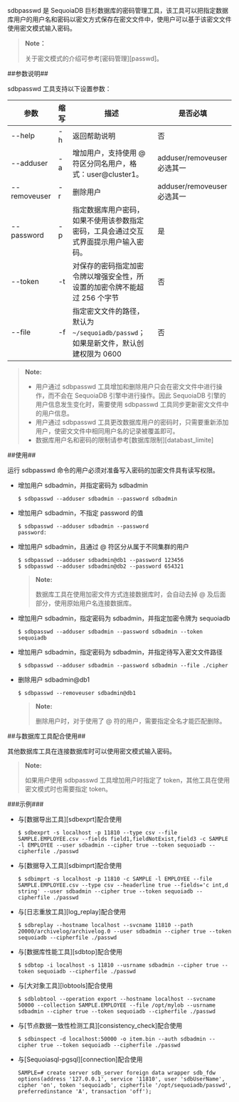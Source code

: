 sdbpasswd 是 SequoiaDB 巨杉数据库的密码管理工具，该工具可以把指定数据库用户的用户名和密码以密文方式保存在密文文件中，使用户可以基于该密文文件使用密文模式输入密码。

> **Note：**
> 
> 关于密文模式的介绍可参考[密码管理][passwd]。

##参数说明##

sdbpasswd 工具支持以下设置参数：

| 参数        | 缩写 | 描述                                              | 是否必填 |
| ----------- | ---- | ------------------------------------------------- | -------- |
| --help      | -h   | 返回帮助说明                                      |    否    |
| --adduser   | -a   | 增加用户，支持使用 @ 符区分同名用户，格式：user@cluster1。 |  adduser/removeuser 必选其一 |
| --removeuser| -r   | 删除用户                                          | adduser/removeuser 必选其一 |
| --password  | -p   | 指定数据库用户密码，如果不使用该参数指定密码，工具会通过交互式界面提示用户输入密码。 | 是 |
| --token     | -t   | 对保存的密码指定加密令牌以增强安全性，所设置的加密令牌不能超过 256 个字节 | 否 |
| --file      | -f   | 指定密文文件的路径，默认为 `~/sequoiadb/passwd`；如果是新文件，默认创建权限为 0600 | 否 |

> **Note:**
>
> - 用户通过 sdbpasswd 工具增加和删除用户只会在密文文件中进行操作，而不会在 SequoiaDB 引擎中进行操作。因此 SequoiaDB 引擎的用户信息发生变化时，需要使用 sdbpasswd 工具同步更新密文文件中的用户信息。
> - 用户通过 sdbpasswd 工具更改数据库用户的密码时，只需要重新添加用户，使密文文件中相同用户名的记录被覆盖即可。
> - 数据库用户名和密码的限制请参考[数据库限制][databast_limite]

##使用##

运行 sdbpasswd 命令的用户必须对准备写入密码的加密文件具有读写权限。

* 增加用户 sdbadmin，并指定密码为 sdbadmin

   ```lang-bash
   $ sdbpasswd --adduser sdbadmin --password sdbadmin
   ```

* 增加用户 sdbadmin，不指定 password 的值

   ```lang-bash
   $ sdbpasswd --adduser sdbadmin --password
   password:
   ```

* 增加用户 sdbadmin，且通过 @ 符区分从属于不同集群的用户

   ```lang-bash
   $ sdbpasswd --adduser sdbadmin@db1 --password 123456
   $ sdbpasswd --adduser sdbadmin@db2 --password 654321
   ```
   > **Note:**
   >
   > 数据库工具在使用加密文件方式连接数据库时，会自动去掉 @ 及后面部分，使用原始用户名连接数据库。

* 增加用户 sdbadmin，指定密码为 sdbadmin，并指定加密令牌为 sequoiadb

   ```lang-bash
   $ sdbpasswd --adduser sdbadmin --password sdbadmin --token sequoiadb
   ```

* 增加用户 sdbadmin，指定密码为 sdbadmin，并指定待写入密文文件路径

   ```lang-bash
   $ sdbpasswd --adduser sdbadmin --password sdbadmin --file ./cipher
   ```

* 删除用户 sdbadmin@db1

   ```lang-bash
   $ sdbpasswd --removeuser sdbadmin@db1
   ```
   > **Note:**
   >
   > 删除用户时，对于使用了 @ 符的用户，需要指定全名才能匹配删除。

##与数据库工具配合使用##

其他数据库工具在连接数据库时可以使用密文模式输入密码。

> **Note:**
>
> 如果用户使用 sdbpasswd 工具增加用户时指定了 token，其他工具在使用密文模式时也需要指定 token。

###示例###

* 与[数据导出工具][sdbexprt]配合使用

   ```lang-bash
   $ sdbexprt -s localhost -p 11810 --type csv --file SAMPLE.EMPLOYEE.csv --fields field1,fieldNotExist,field3 -c SAMPLE -l EMPLOYEE --user sdbadmin --cipher true --token sequoiadb --cipherfile ./passwd
   ```

* 与[数据导入工具][sdbimprt]配合使用

   ```lang-bash
   $ sdbimprt -s localhost -p 11810 -c SAMPLE -l EMPLOYEE --file SAMPLE.EMPLOYEE.csv --type csv --headerline true --fields='c int,d string' --user sdbadmin --cipher true --token sequoiadb --cipherfile ./passwd
   ```

* 与[日志重放工具][log_replay]配合使用

   ```lang-bash
   $ sdbreplay --hostname localhost --svcname 11810 --path 20000/archivelog/archivelog.0 --user sdbadmin --cipher true --token sequoiadb --cipherfile ./passwd
   ```

* 与[数据库性能工具][sdbtop]配合使用

   ```lang-bash
   $ sdbtop -i localhost -s 11810 --usrname sdbadmin --cipher true --token sequoiadb --cipherfile ./passwd
   ```

* 与[大对象工具][lobtools]配合使用

   ```lang-bash
   $ sdblobtool --operation export --hostname localhost --svcname 50000 --collection SAMPLE.EMPLOYEE --file /opt/mylob --usrname sdbadmin --cipher true --token sequoiadb --cipherfile ./passwd
   ```

* 与[节点数据一致性检测工具][consistency_check]配合使用

   ```lang-bash
   $ sdbinspect -d localhost:50000 -o item.bin --auth sdbadmin --cipher true --token sequoiadb --cipherfile ./passwd
   ```

* 与[Sequoiasql-pgsql][connection]配合使用

   ```lang-bash
   SAMPLE=# create server sdb_server foreign data wrapper sdb_fdw options(address '127.0.0.1', service '11810', user 'sdbUserName', cipher 'on', token 'sequoiadb', cipherfile '/opt/sequoiadb/passwd', preferredinstance 'A', transaction 'off');
   ```


[^_^]:
     本文使用的所有链接及引用
[passwd]:manual/Distributed_Engine/Maintainance/Security/system_security.md#密码管理
[sdbexprt]:manual/Distributed_Engine/Maintainance/Mgmt_Tools/sdbexprt.md
[sdbimprt]:manual/Distributed_Engine/Maintainance/Mgmt_Tools/sdbimprt.md
[log_replay]:manual/Distributed_Engine/Maintainance/Mgmt_Tools/log_replay.md
[sdbtop]:manual/Distributed_Engine/Maintainance/Monitoring/sdbtop.md
[lobtools]:manual/Distributed_Engine/Maintainance/Mgmt_Tools/lobtools.md
[consistency_check]:manual/Distributed_Engine/Maintainance/Mgmt_Tools/consistency_check.md
[connection]:manual/Database_Instance/Relational_Instance/PostgreSQL_Instance/Operation/connection.md
[databast_limite]:manual/Manual/sequoiadb_limitation.md#数据库
